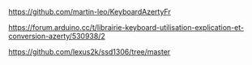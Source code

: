 


https://github.com/martin-leo/KeyboardAzertyFr

https://forum.arduino.cc/t/librairie-keyboard-utilisation-explication-et-conversion-azerty/530938/2


https://github.com/lexus2k/ssd1306/tree/master